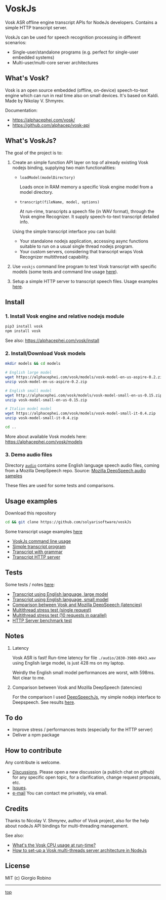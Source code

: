 # VoskJs

Vosk ASR offline engine transcript APIs for NodeJs developers.
Contains a simple HTTP transcript server.

VoskJs can be used for speech recognition processing in different scenarios:
- Single-user/standalone programs (e.g. perfect for single-user embedded systems) 
- Multi-user/multi-core server architectures 


## What's Vosk?

Vosk is an open source embedded (offline, on-device) speech-to-text engine 
which can run in real time also on small devices.
It's based on Kaldi. Made by Nikolay V. Shmyrev. 

Documentation:
- https://alphacephei.com/vosk/
- https://github.com/alphacep/vosk-api

## What's VoskJs?

The goal of the project is to:

1. Create an simple function API layer on top of already existing Vosk nodejs binding, 
   supplying two main functionalities: 

   - `loadModel(modelDirectory)`
 
     Loads once in RAM memory a specific Vosk engine model from a model directory.
 
   - `transcript(fileName, model, options)` 

     At run-rime, transcripts a speech file (in WAV format), 
     through the Vosk engine Recognizer. It supply speech-to-text transcript detailed info.

   Using the simple transcript interface you can build:
   - Your standalone nodejs application, 
     accessing async functions suitable to run on a usual single thread nodejs program.
   - Your custom servers, considering that transcript wraps Vosk Recognizer multithread capability.

2. Use `voskjs` command line program to test Vosk transcript with specific models 
  (some tests and command line usage [here](tests/README.md)).

3. Setup a simple HTTP server to transcript speech files. 
   Usage examples [here](examples/). 


## Install 

### 1. Install Vosk engine and relative nodejs module

```bash
pip3 install vosk 
npm install vosk
```

See also: https://alphacephei.com/vosk/install


### 2. Install/Download Vosk models

```bash
mkdir models && cd models

# English large model
wget https://alphacephei.com/vosk/models/vosk-model-en-us-aspire-0.2.zip
unzip vosk-model-en-us-aspire-0.2.zip

# English small model
wget http://alphacephei.com/vosk/models/vosk-model-small-en-us-0.15.zip
unzip vosk-model-small-en-us-0.15.zip

# Italian model model
wget https://alphacephei.com/vosk/models/vosk-model-small-it-0.4.zip
unzip vosk-model-small-it-0.4.zip

cd ..
```

More about available Vosk models here: https://alphacephei.com/vosk/models

### 3. Demo audio files

Directory [`audio`](audio/) contains some English language speech audio files, 
coming from a Mozilla DeepSpeech repo.
Source: [Mozilla DeepSpeech audio samples](https://github.com/mozilla/DeepSpeech/releases/download/v0.9.3/audio-0.9.3.tar.gz)

These files are used for some tests and comparisons.


## Usage examples 

Download this repository 

```bash
cd && git clone https://github.com/solyarisoftware/voskJs
```

Some transcript usage examples [here](examples) 

- [VoskJs command line usage](examples/README.md#voskjs-command-line-usage)
- [Simple transcript program](examples/README.md#simple-transcript-program) 
- [Transcript with grammar](examples/README.md#transcript-with-grammar) 
- [Transcript HTTP server](examples/README.md#transcript-http-server)


## Tests

Some tests / notes [here](tests/README.md):

- [Transcript using English language, large model](tests/README.md#Transcript-using-English-language--large-model)
- [Transcript using English language, small model](tests/README.md#Transcript-using-English-language--small-model)
- [Comparison between Vosk and Mozilla DeepSpeech (latencies)](tests/README.md#Comparison-between-Vosk-and-Mozilla-DeepSpeech--latencies-)
- [Multithread stress test (single request)](tests/README.md#Multithread-stress-test--single-request-)
- [Multithread stress test (10 requests in parallel)](tests/README.md#Multithread-stress-test--10-requests-in-parallel-)
- [HTTP Server benchmark test](tests/README.md#HTTP-Server-benchmark-test)


## Notes

1. Latency

   Vosk ASR is fast! Run-time latency for file `./audio/2830-3980-0043.wav`
   using English large model, is just 428 ms on my laptop. 

   Weirdly the English small model performances are worst, with 598ms. Not clear to me. 

2. Comparison between Vosk and Mozilla DeepSpeech (latencies)

   For the comparison I used [DeepSpeechJs](https://github.com/solyarisoftware/DeepSpeechJs), 
   my simple nodejs interface to Deepspeech. See results [here](tests/README.md).


## To do

- Improve stress / performances tests (especially for the HTTP server)
- Deliver a npm package


## How to contribute

Any contribute is welcome. 
- [Discussions](https://github.com/solyarisoftware/voskJs/discussions). 
  Please open a new discussion (a publich chat on github) for any specific open topic, 
  for a clarification, change request proposals, etc.
- [Issues](https://github.com/solyarisoftware/voskJs/issues).
- [e-mail](giorgio.robino@gmail.com)
  You can contact me privately, via email.


## Credits

Thanks to Nicolay V. Shmyrev, author of Vosk project, 
also for the help about nodeJs API bindings for multi-threading management. 

See also: 
- [What's the Vosk CPU usage at run-time?](https://github.com/alphacep/vosk-api/issues/498)
- [How to set-up a Vosk multi-threads server architecture in NodeJs](https://github.com/alphacep/vosk-api/issues/502) 


## License

MIT (c) Giorgio Robino 

---

[top](#)
